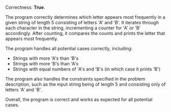 Correctness: **True**.

The program correctly determines which letter appears most frequently in a given string of length 5 consisting of letters 'A' and 'B'. It iterates through each character in the string, incrementing a counter for 'A' or 'B' accordingly. After counting, it compares the counts and prints the letter that appears most frequently.

The program handles all potential cases correctly, including:

* Strings with more 'A's than 'B's
* Strings with more 'B's than 'A's
* Strings with equal numbers of 'A's and 'B's (in which case it prints 'B')

The program also handles the constraints specified in the problem description, such as the input string being of length 5 and consisting only of letters 'A' and 'B'.

Overall, the program is correct and works as expected for all potential cases.
